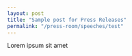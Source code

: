 ```yaml
---
layout: post
title: "Sample post for Press Releases"
permalink: "/press-room/speeches/test"
---
```

Lorem ipsum sit amet
